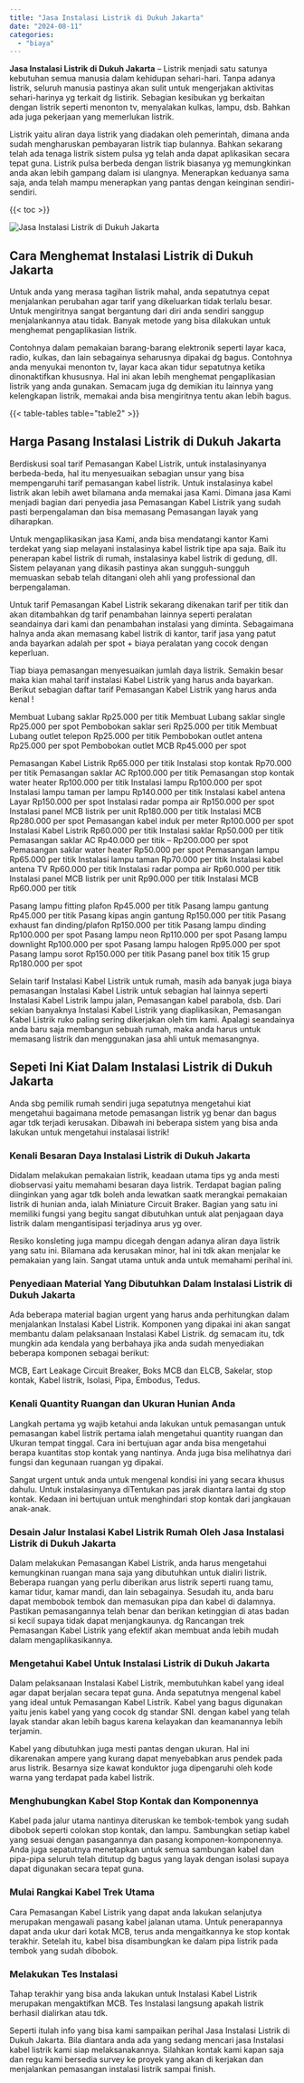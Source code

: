 ```yaml
---
title: "Jasa Instalasi Listrik di Dukuh Jakarta"
date: "2024-08-11"
categories: 
  - "biaya"
---
```


**Jasa Instalasi Listrik di Dukuh Jakarta** – Listrik menjadi satu satunya kebutuhan semua manusia dalam kehidupan sehari-hari. Tanpa adanya listrik, seluruh manusia pastinya akan sulit untuk mengerjakan aktivitas sehari-harinya yg terkait dg listirik. Sebagian kesibukan yg berkaitan dengan listrik seperti menonton tv, menyalakan kulkas, lampu, dsb. Bahkan ada juga pekerjaan yang memerlukan listrik.

Listrik yaitu aliran daya listrik yang diadakan oleh pemerintah, dimana anda sudah mengharuskan pembayaran listrik tiap bulannya. Bahkan sekarang telah ada tenaga listrik sistem pulsa yg telah anda dapat aplikasikan secara tepat guna. Listrik pulsa berbeda dengan listrik biasanya yg memungkinkan anda akan lebih gampang dalam isi ulangnya. Menerapkan keduanya sama saja, anda telah mampu menerapkan yang pantas dengan keinginan sendiri-sendiri.

{{< toc >}}

![Jasa Instalasi Listrik di Dukuh Jakarta](/images/instalasi-listrik-murah28.png)

## Cara Menghemat Instalasi Listrik di Dukuh Jakarta

Untuk anda yang merasa tagihan listrik mahal, anda sepatutnya cepat menjalankan perubahan agar tarif yang dikeluarkan tidak terlalu besar. Untuk mengiritnya sangat bergantung dari diri anda sendiri sanggup menjalankannya atau tidak. Banyak metode yang bisa dilakukan untuk menghemat pengaplikasian listrik.

Contohnya dalam pemakaian barang-barang elektronik seperti layar kaca, radio, kulkas, dan lain sebagainya seharusnya dipakai dg bagus. Contohnya anda menyukai menonton tv, layar kaca akan tidur sepatutnya ketika dinonaktifkan khususnya. Hal ini akan lebih menghemat pengaplikasian listrik yang anda gunakan. Semacam juga dg demikian itu lainnya yang kelengkapan listrik, memakai anda bisa mengiritnya tentu akan lebih bagus.

{{< table-tables table="table2" >}}

## Harga Pasang Instalasi Listrik di Dukuh Jakarta

Berdiskusi soal tarif Pemasangan Kabel Listrik, untuk instalasinyanya berbeda-beda, hal itu menyesuaikan sebagian unsur yang bisa mempengaruhi tarif pemasangan kabel listrik. Untuk instalasinya kabel listrik akan lebih awet bilamana anda memakai jasa Kami. Dimana jasa Kami menjadi bagian dari penyedia jasa Pemasangan Kabel Listrik yang sudah pasti berpengalaman dan bisa memasang Pemasangan layak yang diharapkan.

Untuk mengaplikasikan jasa Kami, anda bisa mendatangi kantor Kami terdekat yang siap melayani instalasinya kabel listrik tipe apa saja. Baik itu penerapan kabel listrik di rumah, instalasinya kabel listrik di gedung, dll. Sistem pelayanan yang dikasih pastinya akan sungguh-sungguh memuaskan sebab telah ditangani oleh ahli yang professional dan berpengalaman.

Untuk tarif Pemasangan Kabel Listrik sekarang dikenakan tarif per titik dan akan ditambahkan dg tarif penambahan lainnya seperti peralatan seandainya dari kami dan penambahan instalasi yang diminta. Sebagaimana halnya anda akan memasang kabel listrik di kantor, tarif jasa yang patut anda bayarkan adalah per spot + biaya peralatan yang cocok dengan keperluan.

Tiap biaya pemasangan menyesuaikan jumlah daya listrik. Semakin besar maka kian mahal tarif instalasi Kabel Listrik yang harus anda bayarkan. Berikut sebagian daftar tarif Pemasangan Kabel Listrik yang harus anda kenal !

Membuat Lubang saklar Rp25.000 per titik Membuat Lubang saklar single Rp25.000 per spot Pembobokan saklar seri Rp25.000 per titik Membuat Lubang outlet telepon Rp25.000 per titik Pembobokan outlet antena Rp25.000 per spot Pembobokan outlet MCB Rp45.000 per spot

Pemasangan Kabel Listrik Rp65.000 per titik Instalasi stop kontak Rp70.000 per titik Pemasangan saklar AC Rp100.000 per titik Pemasangan stop kontak water heater Rp100.000 per titik Instalasi lampu Rp100.000 per spot Instalasi lampu taman per lampu Rp140.000 per titik Instalasi kabel antena Layar Rp150.000 per spot Instalasi radar pompa air Rp150.000 per spot Instalasi panel MCB listrik per unit Rp180.000 per titik Instalasi MCB Rp280.000 per spot Pemasangan kabel induk per meter Rp100.000 per spot Instalasi Kabel Listrik Rp60.000 per titik Instalasi saklar Rp50.000 per titik Pemasangan saklar AC Rp40.000 per titik – Rp200.000 per spot Pemasangan saklar water heater Rp50.000 per spot Pemasangan lampu Rp65.000 per titik Instalasi lampu taman Rp70.000 per titik Instalasi kabel antena TV Rp60.000 per titik Instalasi radar pompa air Rp60.000 per titik Instalasi panel MCB listrik per unit Rp90.000 per titik Instalasi MCB Rp60.000 per titik

Pasang lampu fitting plafon Rp45.000 per titik Pasang lampu gantung Rp45.000 per titik Pasang kipas angin gantung Rp150.000 per titik Pasang exhaust fan dinding/plafon Rp150.000 per titik Pasang lampu dinding Rp100.000 per spot Pasang lampu neon Rp110.000 per spot Pasang lampu downlight Rp100.000 per spot Pasang lampu halogen Rp95.000 per spot Pasang lampu sorot Rp150.000 per titik Pasang panel box titik 15 grup Rp180.000 per spot

Selain tarif Instalasi Kabel Listrik untuk rumah, masih ada banyak juga biaya pemasangan Instalasi Kabel Listrik untuk sebagian hal lainnya seperti Instalasi Kabel Listrik lampu jalan, Pemasangan kabel parabola, dsb. Dari sekian banyaknya Instalasi Kabel Listrik yang diaplikasikan, Pemasangan Kabel Listrik ruko paling sering dikerjakan oleh tim kami. Apalagi seandainya anda baru saja membangun sebuah rumah, maka anda harus untuk memasang listrik dan menggunakan jasa ahli untuk memasangnya.

## Sepeti Ini Kiat Dalam Instalasi Listrik di Dukuh Jakarta


Anda sbg pemilik rumah sendiri juga sepatutnya mengetahui kiat mengetahui bagaimana metode pemasangan listrik yg benar dan bagus agar tdk terjadi kerusakan. Dibawah ini beberapa sistem yang bisa anda lakukan untuk mengetahui instalasai listrik!

### Kenali Besaran Daya Instalasi Listrik di Dukuh Jakarta

Didalam melakukan pemakaian listrik, keadaan utama tips yg anda mesti diobservasi yaitu memahami besaran daya listrik. Terdapat bagian paling diinginkan yang agar tdk boleh anda lewatkan saatk merangkai pemakaian listrik di hunian anda, ialah Miniature Circuit Braker. Bagian yang satu ini memiliki fungsi yang begitu sangat dibutuhkan untuk alat penjagaan daya listrik dalam mengantisipasi terjadinya arus yg over.

Resiko konsleting juga mampu dicegah dengan adanya aliran daya listrik yang satu ini. Bilamana ada kerusakan minor, hal ini tdk akan menjalar ke pemakaian yang lain. Sangat utama untuk anda untuk memahami perihal ini.

### Penyediaan Material Yang Dibutuhkan Dalam Instalasi Listrik di Dukuh Jakarta

Ada beberapa material bagian urgent yang harus anda perhitungkan dalam menjalankan Instalasi Kabel Listrik. Komponen yang dipakai ini akan sangat membantu dalam pelaksanaan Instalasi Kabel Listrik. dg semacam itu, tdk mungkin ada kendala yang berbahaya jika anda sudah menyediakan beberapa komponen sebagai berikut:

MCB, Eart Leakage Circuit Breaker, Boks MCB dan ELCB, Sakelar, stop kontak, Kabel listrik, Isolasi, Pipa, Embodus, Tedus.

### Kenali Quantity Ruangan dan Ukuran Hunian Anda

Langkah pertama yg wajib ketahui anda lakukan untuk pemasangan untuk pemasangan kabel listrik pertama ialah mengetahui quantity ruangan dan Ukuran tempat tinggal. Cara ini bertujuan agar anda bisa mengetahui berapa kuantitas stop kontak yang nantinya. Anda juga bisa melihatnya dari fungsi dan kegunaan ruangan yg dipakai.

Sangat urgent untuk anda untuk mengenal kondisi ini yang secara khusus dahulu. Untuk instalasinyanya diTentukan pas jarak diantara lantai dg stop kontak. Kedaan ini bertujuan untuk menghindari stop kontak dari jangkauan anak-anak.

### Desain Jalur Instalasi Kabel Listrik Rumah Oleh Jasa Instalasi Listrik di Dukuh Jakarta

Dalam melakukan Pemasangan Kabel Listrik, anda harus mengetahui kemungkinan ruangan mana saja yang dibutuhkan untuk dialiri listrik. Beberapa ruangan yang perlu diberikan arus listrik seperti ruang tamu, kamar tidur, kamar mandi, dan lain sebagainya. Sesudah itu, anda baru dapat membobok tembok dan memasukan pipa dan kabel di dalamnya. Pastikan pemasangannya telah benar dan berikan ketinggian di atas badan si kecil supaya tidak dapat menjangkaunya. dg Rancangan trek Pemasangan Kabel Listrik yang efektif akan membuat anda lebih mudah dalam mengaplikasikannya.

### Mengetahui Kabel Untuk Instalasi Listrik di Dukuh Jakarta

Dalam pelaksanaan Instalasi Kabel Listrik, membutuhkan kabel yang ideal agar dapat berjalan secara tepat guna. Anda sepatutnya mengenal kabel yang ideal untuk Pemasangan Kabel Listrik. Kabel yang bagus digunakan yaitu jenis kabel yang yang cocok dg standar SNI. dengan kabel yang telah layak standar akan lebih bagus karena kelayakan dan keamanannya lebih terjamin.

Kabel yang dibutuhkan juga mesti pantas dengan ukuran. Hal ini dikarenakan ampere yang kurang dapat menyebabkan arus pendek pada arus listrik. Besarnya size kawat konduktor juga dipengaruhi oleh kode warna yang terdapat pada kabel listrik.

### Menghubungkan Kabel Stop Kontak dan Komponennya

Kabel pada jalur utama nantinya diteruskan ke tembok-tembok yang sudah dibobok seperti colokan stop kontak, dan lampu. Sambungkan setiap kabel yang sesuai dengan pasangannya dan pasang komponen-komponennya. Anda juga sepatutnya menetapkan untuk semua sambungan kabel dan pipa-pipa seluruh telah ditutup dg bagus yang layak dengan isolasi supaya dapat digunakan secara tepat guna.

### Mulai Rangkai Kabel Trek Utama

Cara Pemasangan Kabel Listrik yang dapat anda lakukan selanjutya merupakan mengawali pasang kabel jalanan utama. Untuk penerapannya dapat anda ukur dari kotak MCB, terus anda mengaitkannya ke stop kontak terakhir. Setelah itu, kabel bisa disambungkan ke dalam pipa listrik pada tembok yang sudah dibobok.

### Melakukan Tes Instalasi

Tahap terakhir yang bisa anda lakukan untuk Instalasi Kabel Listrik merupakan mengaktifkan MCB. Tes Instalasi langsung apakah listrik berhasil dialirkan atau tdk.

Seperti itulah info yang bisa kami sampaikan perihal Jasa Instalasi Listrik di Dukuh Jakarta. Bila diantara anda ada yang sedang mencari jasa Instalasi kabel listrik kami siap melaksanakannya. Silahkan kontak kami kapan saja dan regu kami bersedia survey ke proyek yang akan di kerjakan dan menjalankan pemasangan instalasi listrik sampai finish.
